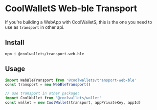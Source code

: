 # CoolWalletS Web-ble Transport

If you're building a WebApp with CoolWalletS, this is the one you need to use as `transport` in other api.

## Install

```shell
npm i @coolwallets/transport-web-ble
```

## Usage

```javascript
import WebBleTransport from '@coolwallets/transport-web-ble'
const transport = new WebBleTransport()

// use transport in other package:
import CoolWallet from '@coolwallets/wallet'
const wallet = new CoolWallet(transport, appPrivateKey, appId)

```

